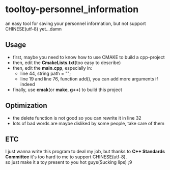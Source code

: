 # tooltoy-personnel_information
an easy tool for saving your personnel information, but not support CHINESE(utf-8) yet...damn


## Usage

+ first, maybe you need to know how to use CMAKE to build a cpp-project
+ then, edit the **CmakeLists.txt**(too easy to describe)
+ then, edit the **main.cpp**, especially in: 
  + line 44, string path = "";
  + line 19 and line 76, function add(), you can add more arguments if indeed
+ finally, use **cmak**(or **make**, **g++**) to build this project 

## Optimization
+ the delete function is not good so you can rewrite it in line 32
+ lots of bad words are maybe disliked by some people, take care of them

## ETC
I just wanna write this program to deal my job, but thanks to **C++ Standards Committee** it's too hard to me to support CHINESE(utf-8).    
so just make it a toy present to you hot guys(Sucking lips)    ;9
